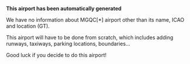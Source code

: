 **This airport has been automatically generated**

We have no information about MGQC[*] airport other than its name, ICAO and location (GT).

This airport will have to be done from scratch, which includes adding runways, taxiways, parking locations, boundaries...

Good luck if you decide to do this airport!